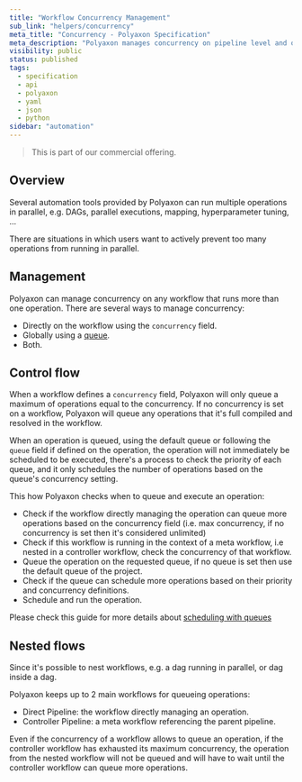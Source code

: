 ```yaml
---
title: "Workflow Concurrency Management"
sub_link: "helpers/concurrency"
meta_title: "Concurrency - Polyaxon Specification"
meta_description: "Polyaxon manages concurrency on pipeline level and on queue level."
visibility: public
status: published
tags:
  - specification
  - api
  - polyaxon
  - yaml
  - json
  - python
sidebar: "automation"
---
```


<blockquote class="commercial">This is part of our commercial offering.</blockquote>

## Overview

Several automation tools provided by Polyaxon can run multiple operations in parallel,
e.g. DAGs, parallel executions, mapping, hyperparameter tuning, ...

There are situations in which users want to actively prevent too many operations
from running in parallel.

## Management

Polyaxon can manage concurrency on any workflow that runs more than one operation.
There are several ways to manage concurrency:

 * Directly on the workflow using the `concurrency` field.
 * Globally using a [queue](/docs/core/scheduling-strategies/queues/).
 * Both.

## Control flow

When a workflow defines a `concurrency` field, Polyaxon will only queue a maximum of operations equal to the concurrency.
If no concurrency is set on a workflow, Polyaxon will queue any operations that it's full compiled and resolved in the workflow.

When an operation is queued, using the default queue or following the `queue` field if defined on the operation,
the operation will not immediately be scheduled to be executed, there's a process to check the priority of each queue,
and it only schedules the number of operations based on the queue's concurrency setting.

This how Polyaxon checks when to queue and execute an operation:

 * Check if the workflow directly managing the operation can queue more operations based on the concurrency field
    (i.e. max concurrency, if no concurrency is set then it's considered unlimited)
 * Check if this workflow is running in the context of a meta workflow, i.e nested in a controller workflow, check the concurrency of that workflow.
 * Queue the operation on the requested queue, if no queue is set then use the default queue of the project.
 * Check if the queue can schedule more operations based on their priority and concurrency definitions.
 * Schedule and run the operation.

Please check this guide for more details about [scheduling with queues](/docs/core/scheduling-strategies/queues/)

## Nested flows

Since it's possible to nest workflows, e.g. a dag running in parallel, or dag inside a dag.

Polyaxon keeps up to 2 main workflows for queueing operations:
 * Direct Pipeline: the workflow directly managing an operation.
 * Controller Pipeline: a meta workflow referencing the parent pipeline.

Even if the concurrency of a workflow allows to queue an operation,
if the controller workflow has exhausted its maximum concurrency,
the operation from the nested workflow will not be queued and will have to wait until
the controller workflow can queue more operations.
